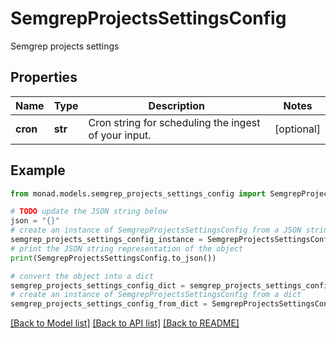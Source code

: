 # SemgrepProjectsSettingsConfig

Semgrep projects settings

## Properties

Name | Type | Description | Notes
------------ | ------------- | ------------- | -------------
**cron** | **str** | Cron string for scheduling the ingest of your input. | [optional] 

## Example

```python
from monad.models.semgrep_projects_settings_config import SemgrepProjectsSettingsConfig

# TODO update the JSON string below
json = "{}"
# create an instance of SemgrepProjectsSettingsConfig from a JSON string
semgrep_projects_settings_config_instance = SemgrepProjectsSettingsConfig.from_json(json)
# print the JSON string representation of the object
print(SemgrepProjectsSettingsConfig.to_json())

# convert the object into a dict
semgrep_projects_settings_config_dict = semgrep_projects_settings_config_instance.to_dict()
# create an instance of SemgrepProjectsSettingsConfig from a dict
semgrep_projects_settings_config_from_dict = SemgrepProjectsSettingsConfig.from_dict(semgrep_projects_settings_config_dict)
```
[[Back to Model list]](../README.md#documentation-for-models) [[Back to API list]](../README.md#documentation-for-api-endpoints) [[Back to README]](../README.md)


